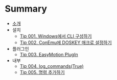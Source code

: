 # Summary

* [소개](README.md)
* 설치
   * [Tip 001. Windows에서 CLI 구성하기](tip_001_cli.md)
   * [Tip 002. ConEmu에 DOSKEY 매크로 설정하기](tip_002_conemu.md)
* 플러그인
   * [Tip 003. EasyMotion PlugIn](tip_003_easymotion.md)
* 내부
   * [Tip 004. log_commands(True)](tip_004_logcommands_true.md)
   * [Tip 005. 명령 추가하기](tip_005_add_command.md)

